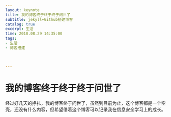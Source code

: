 ```yaml
---
layout: keynote
title: 我的博客终于终于终于问世了
subtitle: jekyll+Github搭建博客
catalog: true
excerpt: 生活
time: 2018.08.29 14:35:00
tags:
- 生活
- 博客搭建


   
---
```




# 我的博客终于终于终于问世了

经过好几天的挣扎，我的博客终于问世了，虽然到目前为止，这个博客都是一个空壳，还没有什么内容，但希望借着这个博客可以记录我在信息安全学习上的成长。



